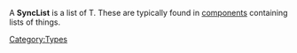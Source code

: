 A **SyncList**<T> is a list of T. These are typically found in
[components](:Category:Components "wikilink") containing lists of
things.

[Category:Types](Category:Types "wikilink")